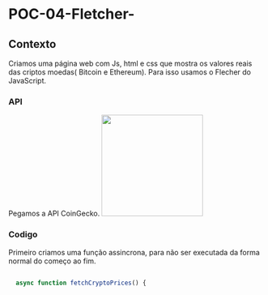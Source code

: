 # POC-04-Fletcher-

## Contexto
Criamos uma página web com Js, html e css que mostra os valores reais das criptos moedas( Bitcoin e Ethereum). Para isso usamos o Flecher do JavaScript.

### API 
Pegamos a API CoinGecko.
<img src="coingecko" width="200px" heigth="300px">

### Codigo 

Primeiro criamos uma função assincrona, para não ser executada da forma normal do começo ao fim.

```javascript

  async function fetchCryptoPrices() {
  
```
